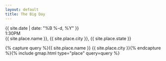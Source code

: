 ```yaml
---
layout: default
title: The Big Day
---
```


<div>
{{ site.date | date: "%B %-d, %Y" }}
</div><div>1:30PM</div><div>
{{ site.place.name }}, {{ site.place.city }}, {{ site.place.state }}
</div>

{% capture query %}{{ site.place.name }} {{ site.place.city }}{% endcapture %}{% include gmap.html type="place" query=query %}
